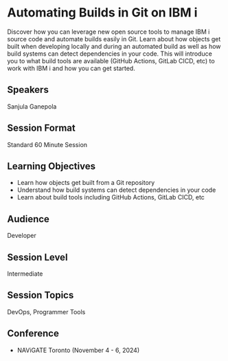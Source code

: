 # Automating Builds in Git on IBM i

Discover how you can leverage new open source tools to manage IBM i source code and automate builds easily in Git. Learn about how objects get built when developing locally and during an automated build as well as how build systems can detect dependencies in your code. This will introduce you to what build tools are available (GitHub Actions, GitLab CICD, etc) to work with IBM i and how you can get started.

## Speakers
Sanjula Ganepola

## Session Format
Standard 60 Minute Session

## Learning Objectives
* Learn how objects get built from a Git repository
* Understand how build systems can detect dependencies in your code
* Learn about build tools including GitHub Actions, GitLab CICD, etc

## Audience
Developer

## Session Level
Intermediate

## Session Topics
DevOps, Programmer Tools
 
## Conference
* NAViGATE Toronto (November 4 - 6, 2024)